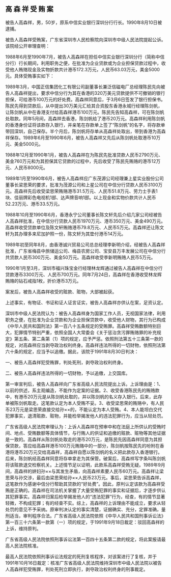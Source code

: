 ## 高 森 祥 受 贿 案

被告人高森祥，男，50岁，原系中信实业银行深圳分行行长。1990年8月10日被逮捕。

被告人高森祥受贿案，广东省深圳市人民检察院向深圳市中级人民法院提起公诉。该院经公开审理查明：

1988年6月至1990年7月，被告人高森祥在担任中信实业银行深圳分行（简称中信分行）行长期间，利用职务之便，在批准为企业贷款或为企业担保贷款过程中，收受他人贿赂现金及实物折款共计港币172.3万元，人民币63.03万元，美金5000元。具体受贿事实如下：

1989年3月，中国正信集团化工有限公司副董事长兼泛信磁电厂总经理陈民先向被告人高森祥提出，要求中信分行为其在香港的320万美元贷款提供不可撤销的银行担保，可给港币100万元的好处费。高森祥同意后，于3月6日签发了银行担保书。陈民先得到贷款后，从中提出30万美元汇给其合资股东香港永城行经理陈剑帆，让陈剑帆从中在香港支付给高森祥港币100万元。陈民先告知高森祥，可在陈剑帆处取款。同年5月间，高森祥去香港，陈剑帆给了港币20万元。高森祥利用陈剑帆的香港身份证将该款存入银行，并亲笔在存款单上签了“陈剑帆”的名字，将存款单带回深圳，自己保存。半个月后，陈剑帆将存单从高森祥处取出，带到香港为高森祥保存。1989年6月至1990年6月，被告人高森祥又先后从陈剑帆处取港币10万元、美金5000元。

1988年12月至1990年1月，被告人高森祥在为陈民先批准贷款人民币2790万元、美金760万元和为其担保其它贷款的过程中，先后收受了陈民先贿赂的港币12万元、人民币8000元。

1989年1月至1990年6月，被告人高森祥应广东茂源公司经理兼上星实业股份公司董事长梁思荣的要求，批准为茂源公司和上星公司在中信分行贷款人民币3100万元。高森祥先后收受梁思荣贿赂港币31.5万元、人民币51.8万元、劳力士手表1块、佳丽牌彩色电视机1部、达声牌音响1部。以上现金和实物价款共计人民币52.23万元、港币33.5万元。

1988年10月至1990年6月，香港永宁公司董事长陈文轩先后介绍几家公司经被告人高森祥批准，在中信分行贷款人民币1970万元、港币350万元、美金490万元。高森祥收受贷款单位及陈文轩贿赂港币79.8万元、人民币5万元。高森祥还让陈文轩为其办理多来尼加护照一份，陈文轩为其垫付港币14万元。

1989年初至同年8月，由香港诚兴贸易公司总总经理李新明介绍，经被告人高森祥批准，广东省梅县中旅储运公司、梅县农房公司、宝安县万丰发展公司在中信分行共贷款人民币300万元、美金50万元。高森祥收受李新明贿赂人民币5万元。

1990年1月至3月，深圳市福兴珠宝金行经理林龙辉通过被告人高森祥在中信分行贷款港币3300万元、人民币700万元。同年7月24日，高森祥在香港收受林龙辉贿赂的钻石戒指1枚，折价港币3万元。

案发后，被告人高森祥收受的赃款、赃物，大部被起获。

上述事实，有物证、书证和证人证言证实，被告人高森祥亦供认在案，足资认定。

深圳市中级人民法院认为：被告人高森祥身为国家工作人员，无视国家法律，利用职务之便，在批准为企业贷款和为企业担保贷款中，收受他人财物，其行为已构成《中华人民共和国刑法》第一百八十五条规定的受贿罪。高森祥受贿数额特别巨大，犯罪情节特别严重，依照全国人大常委会《关于惩治贪污罪贿赂罪的补充规定》第五条、第二条第（1）项的规定，应予严惩。依照刑法第五十三条第一款的规定，对高森祥应当剥夺政治权利终身。高森祥违法所得的一切财物，依照刑法第六十条的规定，应当予以追缴。据此，该院于1991年8月30日判决：

一、被告人高森祥犯受贿罪，判处死刑，剥夺政治权利终身。

二、被告人高森祥违法所得的一切财物，予以追缴，上交国库。

第一审宣判后，被告人高森祥向广东省高级人民法院提出上诉。上诉理由是：1、以前的供述，系主观编造，不能作为定案的证据。2、收受香港陈民先的贿赂款中，有港币20万元是从陈剑帆处取的，并以陈剑帆的名义存入银行。后来，此存单被陈剑帆取走。这笔款认定为本人受贿不妥。3、收受梁思荣的贿赂中，有人民币23万元是梁思荣直接交给孙××的，不能认定为本人受贿。4、本人能坦白交代犯罪事实，退清赃款、赃物，并能检举揭发他人的违法犯罪行为，应当从轻处罚。

广东省高级人民法院审理认为：上诉人高森祥在预审中和在法庭上所供认的受贿时间、地点、受贿数额等具体情节，与行贿人的供证和追缴的赃款、赃物等其他证据是一致的。高森祥从陈剑帆处取走的港币20万元，是陈民先因高森祥同意为其担保贷款，答应给高森祥港币100万元贿赂中的一部分，陈剑帆按陈民先的吩附在香港将港币20万元交给高森祥，高森祥自愿以陈剑帆的名义把此款存入香港银行。后来，陈剑帆经高森祥同意将存单拿走为其保管。破案后，高森祥写字条叫陈剑帆将该赃款退交检察机关。上述情节足以证明，此款系高森祥受贿无疑。1989年9月间，高森祥的姘妇孙××与其发生矛盾，向高森祥素要人民币60万元。高森祥让梁思荣与孙交涉，最后由梁思荣给孙××人民币23万元。事后，梁思荣告诉高森祥，这笔款作为感谢中信分行帮助其贷款的“好处费”。因此，原判认定该款为高森祥受贿是正确的。高森祥在司法机关掌握了大量受贿犯罪的事实和证据后，才逐步供认其犯罪事实。高森祥归案后检举揭发他人的“违法犯罪”行为，经查，有的情节显著轻微，不构成犯罪；有的经查不实。综上，高森祥的上诉理由不能成立，要求从轻处罚的意见不予采纳。原审判决认定的事实清楚，证据确实、充分，定罪准确，量刑适当，审判程序合法。广东省高级人民法院依照《中华人民共和国刑事诉讼法》第一百三十六条第一款第（一）项的规定，于1991年9月18日裁定：驳回高森祥的上诉，维持原判。

广东省高级人民法院依照刑事诉讼法第一百四十五条第二款的规定，将此案报请最高人民法院核准。

最高人民法院依照刑事诉讼法规定的死刑复核程序，对该案进行了复核，并于1991年10月16日裁定：核准广东省高级人民法院维持深圳市中级人民法院以被告人高森祥犯受贿罪，判处死刑立即执行，剥夺政治权利终身的刑事裁定。

